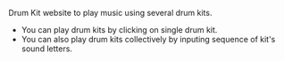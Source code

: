 Drum Kit website to play music using several drum kits.

  * You can play drum kits by clicking on single drum kit.
  * You can also play drum kits collectively by inputing sequence of kit's sound letters.
